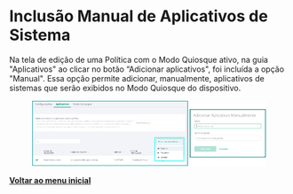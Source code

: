 # Inclusão Manual de Aplicativos de Sistema

Na tela de edição de uma Política com o Modo Quiosque ativo, na guia "Aplicativos" ao clicar no botão “Adicionar aplicativos", foi incluída a opção "Manual". Essa opção permite adicionar, manualmente, aplicativos de sistemas que serão exibidos no Modo Quiosque do dispositivo.

<figure><img src="../../.gitbook/assets/image (97).png" alt=""><figcaption></figcaption></figure>

[**Voltar ao menu inicial** ](./)
